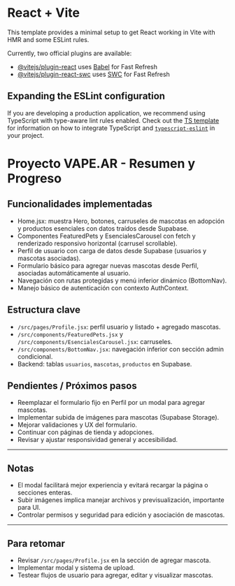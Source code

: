 # React + Vite

This template provides a minimal setup to get React working in Vite with HMR and some ESLint rules.

Currently, two official plugins are available:

- [@vitejs/plugin-react](https://github.com/vitejs/vite-plugin-react/blob/main/packages/plugin-react) uses [Babel](https://babeljs.io/) for Fast Refresh
- [@vitejs/plugin-react-swc](https://github.com/vitejs/vite-plugin-react/blob/main/packages/plugin-react-swc) uses [SWC](https://swc.rs/) for Fast Refresh

## Expanding the ESLint configuration

If you are developing a production application, we recommend using TypeScript with type-aware lint rules enabled. Check out the [TS template](https://github.com/vitejs/vite/tree/main/packages/create-vite/template-react-ts) for information on how to integrate TypeScript and [`typescript-eslint`](https://typescript-eslint.io) in your project.




# Proyecto VAPE.AR - Resumen y Progreso

## Funcionalidades implementadas

- Home.jsx: muestra Hero, botones, carruseles de mascotas en adopción y productos esenciales con datos traídos desde Supabase.
- Componentes FeaturedPets y EsencialesCarousel con fetch y renderizado responsivo horizontal (carrusel scrollable).
- Perfil de usuario con carga de datos desde Supabase (usuarios y mascotas asociadas).
- Formulario básico para agregar nuevas mascotas desde Perfil, asociadas automáticamente al usuario.
- Navegación con rutas protegidas y menú inferior dinámico (BottomNav).
- Manejo básico de autenticación con contexto AuthContext.

## Estructura clave

- `/src/pages/Profile.jsx`: perfil usuario y listado + agregado mascotas.
- `/src/components/FeaturedPets.jsx` y `/src/components/EsencialesCarousel.jsx`: carruseles.
- `/src/components/BottomNav.jsx`: navegación inferior con sección admin condicional.
- Backend: tablas `usuarios`, `mascotas`, `productos` en Supabase.

## Pendientes / Próximos pasos

- Reemplazar el formulario fijo en Perfil por un modal para agregar mascotas.
- Implementar subida de imágenes para mascotas (Supabase Storage).
- Mejorar validaciones y UX del formulario.
- Continuar con páginas de tienda y adopciones.
- Revisar y ajustar responsividad general y accesibilidad.

---

## Notas

- El modal facilitará mejor experiencia y evitará recargar la página o secciones enteras.
- Subir imágenes implica manejar archivos y previsualización, importante para UI.
- Controlar permisos y seguridad para edición y asociación de mascotas.

---

## Para retomar

- Revisar `/src/pages/Profile.jsx` en la sección de agregar mascota.
- Implementar modal y sistema de upload.
- Testear flujos de usuario para agregar, editar y visualizar mascotas.
